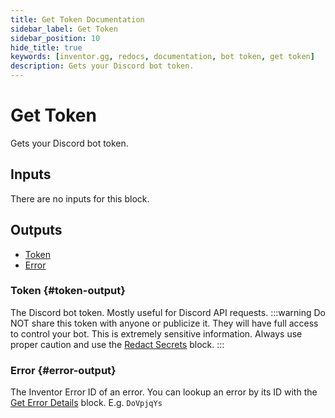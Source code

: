 ```yaml
---
title: Get Token Documentation
sidebar_label: Get Token
sidebar_position: 10
hide_title: true
keywords: [inventor.gg, redocs, documentation, bot token, get token]
description: Gets your Discord bot token.
---
```

# Get Token
Gets your Discord bot token.

## Inputs
There are no inputs for this block.


## Outputs

- [Token](#token-output)
- [Error](#error-output)

### Token {#token-output}
The Discord bot token. Mostly useful for Discord API requests.
:::warning
Do NOT share this token with anyone or publicize it. They will have full access to control your bot. This is extremely sensitive information. Always use proper caution and use the [Redact Secrets](/inventor-reference/blocks/utilities/redact-secrets) block.
:::
### Error {#error-output}
The Inventor Error ID of an error. You can lookup an error by its ID with the [Get Error Details](/inventor-reference/blocks/utilities/get-error-details) block. E.g. `DoVpjqYs`